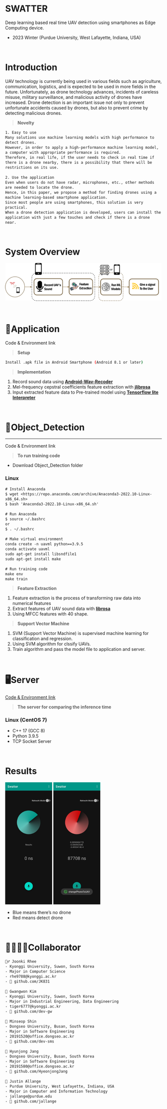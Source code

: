 # SWATTER

Deep learning based real time UAV detection using smartphones as Edge Computing device.

- 2023 Winter (Purdue University, West Lafayette, Indiana, USA)  
</br>

# Introduction
UAV technology is currently being used in various fields such as agriculture, communication, logistics, and is expected to be used in more fields in the future.
Unfortunately, as drone technology advances, incidents of careless misuse, military surveillance, and malicious activity of drones have increased.
Drone detection is an important issue not only to prevent unfortunate accidents caused by drones, but also to prevent crime by detecting malicious drones. 

> **Novelty**
>

```
1. Easy to use
Many solutions use machine learning models with high performance to detect drones.
However, in order to apply a high-performance machine learning model, a computer with appropriate performance is required.
Therefore, in real life, if the user needs to check in real time if there is a drone nearby, there is a possibility that there will be restrictions on its use.

2. Use the application
Even when users do not have radar, microphones, etc., other methods are needed to locate the drone. 
Hence, in this paper, we propose a method for finding drones using a machine learning-based smartphone application. 
Since most people are using smartphones, this solution is very practical. 
When a drone detection application is developed, users can install the application with just a few touches and check if there is a drone near.
```

</br>  


# System Overview

![그림1.png](code/imgs/%25EA%25B7%25B8%25EB%25A6%25BC1.png)

</br>
   
# 📱Application


Code & Environment link

> **Setup**
> 

```bash
Install .apk file in Android Smartphone (Android 8.1 or later)
```

> **Implementation**
> 
1. Record sound data using [**Android-Wav-Recoder**](https://github.com/squti/Android-Wave-Recorder)
2. Mel-frequency cepstral coefficients feature extraction with **[jlibrosa](https://github.com/Subtitle-Synchronizer/jlibrosa)**
3. Input extracted feature data to Pre-trained model using [**Tensorflow lite Interpreter**](https://github.com/tensorflow/tensorflow)

</br>   
   
# 📘Object_Detection

---

Code & Environment link

> **To run training code**
> 
- Download Object_Detection folder

### Linux

```
# Install Anaconda
$ wget <https://repo.anaconda.com/archive/Anaconda3-2022.10-Linux-x86_64.sh>
$ bash 'Anaconda3-2022.10-Linux-x86_64.sh'

# Run Anaconda
$ source ~/.bashrc
or
$ . ~/.bashrc

# Make virtual environment
conda create -n uavml python==3.9.5
conda activate uavml
sudo apt-get install libsndfile1
sudo apt-get install make

# Run training code
make env
make train
```

> **Feature Extraction**
> 
1. Feature extraction is the process of transforming raw data into numerical features
2. Extract features of UAV sound data with [**librosa**](https://github.com/librosa/librosa)
3. Using MFCC features with 40 shape.

> **Support Vector Machine**
> 
1. SVM (Support Vector Machine) is supervised machine learning for classification and regression.
2. Using SVM algorithm for clssify UAVs.
3. Train algorithm and pass the model file to application and server.

</br>   
   
# 🖥️Server


[Code & Environment link](https://github.com/MINJILEE-PURDUE/KSW_2023_Winter_Program/tree/main/SWATTER/code/Server)

> **The server for comparing the inference time**
> 

### Linux (CentOS 7)

- C++ 17 (GCC 8)
- Python 3.9.5
- TCP Socket Server
  
</br>

# Results

<img src = "code/imgs/Untitled.png" width = "30%" height = "20%">  <img src = "code/imgs/Untitled%201.png" width = "30%" height = "20%">  

- Blue means there’s no drone
- Red means detect drone

</br>   
   
# 👨‍👩‍👧‍👦Collaborator

```
💂‍♂️ Joonki Rhee
- Kyonggi University, Suwon, South Korea
- Major in Computer Science
- rhe9788@kyonggi.ac.kr
- 👾 github.com/JK831

💂‍ Gwangwon Kim
- Kyonggi University, Suwon, South Korea
- Major in Industrial Engineering, Data Engineering
- tiger6777@kyonggi.ac.kr
- 👾 github.com/dev-gw

💂‍ Minseop Shin
- Dongseo University, Busan, South Korea
- Major in Software Engineering
- 20191520@office.dongseo.ac.kr
- 👾 github.com/dev-sms

💂‍ Hyunjong Jang
- Dongseo University, Busan, South Korea
- Major in Software Engineering
- 20191580@office.dongseo.ac.kr
- 👾 github.com/HyeonjongJang

💂‍ Justin Allange
- Purdue University, West Lafayette, Indiana, USA
- Major in Computer and Information Technology
- jallange@purdue.edu
- 👾 github.com/jallange
```
